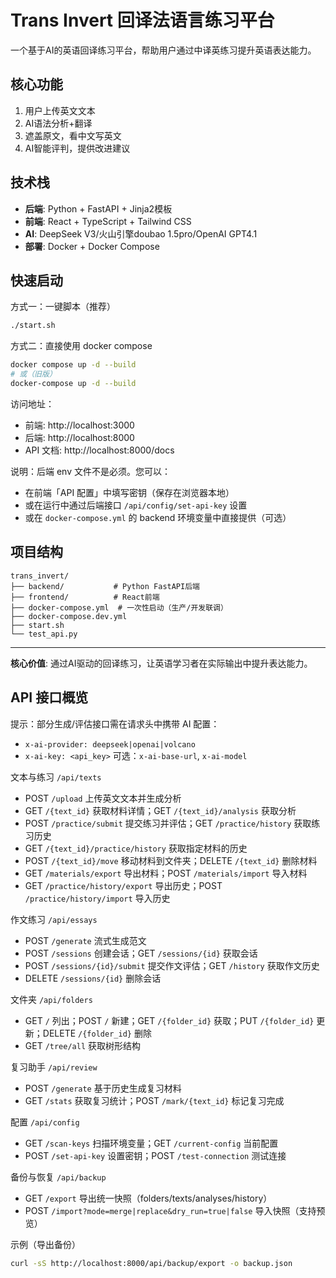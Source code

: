 # Trans Invert 回译法语言练习平台

一个基于AI的英语回译练习平台，帮助用户通过中译英练习提升英语表达能力。

## 核心功能

1. 用户上传英文文本
2. AI语法分析+翻译
3. 遮盖原文，看中文写英文
4. AI智能评判，提供改进建议


## 技术栈

- **后端**: Python + FastAPI + Jinja2模板
- **前端**: React + TypeScript + Tailwind CSS
- **AI**: DeepSeek V3/火山引擎doubao 1.5pro/OpenAI GPT4.1
- **部署**: Docker + Docker Compose

## 快速启动

方式一：一键脚本（推荐）
```bash
./start.sh
```

方式二：直接使用 docker compose
```bash
docker compose up -d --build
# 或（旧版）
docker-compose up -d --build
```

访问地址：
- 前端: http://localhost:3000
- 后端: http://localhost:8000
- API 文档: http://localhost:8000/docs

说明：后端 env 文件不是必须。您可以：
- 在前端「API 配置」中填写密钥（保存在浏览器本地）
- 或在运行中通过后端接口 `/api/config/set-api-key` 设置
- 或在 `docker-compose.yml` 的 backend 环境变量中直接提供（可选）
## 项目结构

```
trans_invert/
├── backend/           # Python FastAPI后端
├── frontend/          # React前端
├── docker-compose.yml  # 一次性启动（生产/开发联调）
├── docker-compose.dev.yml
├── start.sh
└── test_api.py
```

---

**核心价值**: 通过AI驱动的回译练习，让英语学习者在实际输出中提升表达能力。

## API 接口概览

提示：部分生成/评估接口需在请求头中携带 AI 配置：
- `x-ai-provider: deepseek|openai|volcano`
- `x-ai-key: <api_key>` 可选：`x-ai-base-url`, `x-ai-model`

文本与练习 `/api/texts`
- POST `/upload` 上传英文文本并生成分析
- GET `/{text_id}` 获取材料详情；GET `/{text_id}/analysis` 获取分析
- POST `/practice/submit` 提交练习并评估；GET `/practice/history` 获取练习历史
- GET `/{text_id}/practice/history` 获取指定材料的历史
- POST `/{text_id}/move` 移动材料到文件夹；DELETE `/{text_id}` 删除材料
- GET `/materials/export` 导出材料；POST `/materials/import` 导入材料
- GET `/practice/history/export` 导出历史；POST `/practice/history/import` 导入历史

作文练习 `/api/essays`
- POST `/generate` 流式生成范文
- POST `/sessions` 创建会话；GET `/sessions/{id}` 获取会话
- POST `/sessions/{id}/submit` 提交作文评估；GET `/history` 获取作文历史
- DELETE `/sessions/{id}` 删除会话

文件夹 `/api/folders`
- GET `/` 列出；POST `/` 新建；GET `/{folder_id}` 获取；PUT `/{folder_id}` 更新；DELETE `/{folder_id}` 删除
- GET `/tree/all` 获取树形结构

复习助手 `/api/review`
- POST `/generate` 基于历史生成复习材料
- GET `/stats` 获取复习统计；POST `/mark/{text_id}` 标记复习完成

配置 `/api/config`
- GET `/scan-keys` 扫描环境变量；GET `/current-config` 当前配置
- POST `/set-api-key` 设置密钥；POST `/test-connection` 测试连接

备份与恢复 `/api/backup`
- GET `/export` 导出统一快照（folders/texts/analyses/history）
- POST `/import?mode=merge|replace&dry_run=true|false` 导入快照（支持预览）

示例（导出备份）
```bash
curl -sS http://localhost:8000/api/backup/export -o backup.json
```
